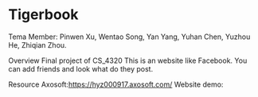 # Tigerbook

Tema Member: 
Pinwen Xu, Wentao Song, Yan Yang, Yuhan Chen, Yuzhou He, Zhiqian Zhou.

Overview
Final project of CS_4320
This is an website like Facebook.
You can add friends and look what do they post.

Resource
Axosoft:https://hyz000917.axosoft.com/
Website demo:

